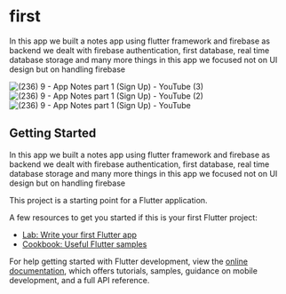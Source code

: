 # first

In this app we built a notes app using flutter framework and firebase as backend we dealt with firebase authentication, first database, real time database storage and many more things in this app we focused not on UI design but on handling firebase

![(236) 9 - App Notes part 1 (Sign Up) - YouTube (3)](https://user-images.githubusercontent.com/96256695/211833885-c5a2faf9-ebc0-4521-8408-34619da13a89.png)
![(236) 9 - App Notes part 1 (Sign Up) - YouTube (2)](https://user-images.githubusercontent.com/96256695/211833899-7fff498a-f162-43c1-91ca-f1c06600c135.png)
![(236) 9 - App Notes part 1 (Sign Up) - YouTube](https://user-images.githubusercontent.com/96256695/211833912-6ede1a60-1ebe-464a-8e50-1fca2deaa14c.png)

## Getting Started

In this app we built a notes app using flutter framework and firebase as backend we dealt with firebase authentication, first database, real time database storage and many more things in this app we focused not on UI design but on handling firebase


This project is a starting point for a Flutter application.

A few resources to get you started if this is your first Flutter project:

- [Lab: Write your first Flutter app](https://docs.flutter.dev/get-started/codelab)
- [Cookbook: Useful Flutter samples](https://docs.flutter.dev/cookbook)

For help getting started with Flutter development, view the
[online documentation](https://docs.flutter.dev/), which offers tutorials,
samples, guidance on mobile development, and a full API reference.
